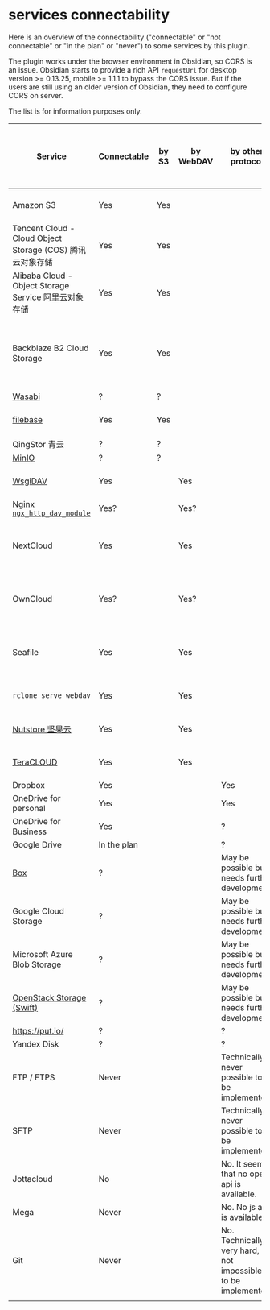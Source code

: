 # services connectability

Here is an overview of the connectability ("connectable" or "not connectable" or "in the plan" or "never") to some services by this plugin.

The plugin works under the browser environment in Obsidian, so CORS is an issue. Obsidian starts to provide a rich API `requestUrl` for desktop version >= 0.13.25, mobile >= 1.1.1 to bypass the CORS issue. But if the users are still using an older version of Obsidian, they need to configure CORS on server.

The list is for information purposes only.

| Service                                                                               | Connectable | by S3 | by WebDAV | by other protocol                                                | can bypass CORS issue in latest Obsidian | need CORS config in old Obsidian                 |
| ------------------------------------------------------------------------------------- | ----------- | ----- | --------- | ---------------------------------------------------------------- | ---------------------------------------- | ------------------------------------------------ |
| Amazon S3                                                                             | Yes         | Yes   |           |                                                                  | Yes                                      | [CORS config needed.](./s3_cors_configure.md)    |
| Tencent Cloud - Cloud Object Storage (COS) 腾讯云对象存储                             | Yes         | Yes   |           |                                                                  | Yes                                      | CORS config needed.                              |
| Alibaba Cloud - Object Storage Service 阿里云对象存储                                 | Yes         | Yes   |           |                                                                  | Yes                                      | CORS config needed.                              |
| Backblaze B2 Cloud Storage                                                            | Yes         | Yes   |           |                                                                  | Yes                                      | Its CORS rules doesn't allow no-http(s) origins. |
| [Wasabi](https://wasabi.com)                                                          | ?           | ?     |           |                                                                  |                                          |                                                  |
| [filebase](https://filebase.com/)                                                     | Yes         | Yes   |           |                                                                  | Yes                                      | CORS config needed.                              |
| QingStor 青云                                                                         | ?           | ?     |           |                                                                  |                                          |                                                  |
| [MinIO](https://min.io/)                                                              | ?           | ?     |           |                                                                  |                                          |                                                  |
| [WsgiDAV](https://github.com/mar10/wsgidav)                                           | Yes         |       | Yes       |                                                                  | Yes                                      | CORS rules can be set.                           |
| [Nginx `ngx_http_dav_module`](http://nginx.org/en/docs/http/ngx_http_dav_module.html) | Yes?        |       | Yes?      |                                                                  | Yes?                                     | ?                                                |
| NextCloud                                                                             | Yes        |       | Yes      |                                                                  | Yes?                                     | No CORS config by default.                       |
| OwnCloud                                                                              | Yes?        |       | Yes?      |                                                                  | Yes?                                     | No CORS config by default.                       |
| Seafile                                                                               | Yes         |       | Yes       |                                                                  | Yes?                                     | No CORS config by default.                       |
| `rclone serve webdav`                                                                 | Yes         |       | Yes       |                                                                  | Yes                                      | No CORS support.                                 |
| [Nutstore 坚果云](https://www.jianguoyun.com/)                                        | Yes         |       | Yes       |                                                                  | Yes                                      | No CORS support.                                 |
| [TeraCLOUD](https://teracloud.jp/en/)                                                 | Yes         |       | Yes       |                                                                  | Yes                                      | No CORS support.                                 |
| Dropbox                                                                               | Yes         |       |           | Yes                                                              |                                          |                                                  |
| OneDrive for personal                                                                 | Yes         |       |           | Yes                                                              |                                          |                                                  |
| OneDrive for Business                                                                 | Yes |       |           | ?                                                                |                                          |                                                  |
| Google Drive                                                                          | In the plan |       |           | ?                                                                |                                          |                                                  |
| [Box](https://www.box.com/)                                                           | ?           |       |           | May be possible but needs further development.                   |                                          |                                                  |
| Google Cloud Storage                                                                  | ?           |       |           | May be possible but needs further development.                   |                                          |                                                  |
| Microsoft Azure Blob Storage                                                          | ?           |       |           | May be possible but needs further development.                   |                                          |                                                  |
| [OpenStack Storage (Swift)](https://github.com/openstack/swift)                       | ?           |       |           | May be possible but needs further development.                   |                                          |                                                  |
| https://put.io/                                                                       | ?           |       |           | ?                                                                |                                          |                                                  |
| Yandex Disk                                                                           | ?           |       |           | ?                                                                |                                          |                                                  |
| FTP / FTPS                                                                            | Never       |       |           | Technically never possible to be implemented.                    |                                          |                                                  |
| SFTP                                                                                  | Never       |       |           | Technically never possible to be implemented.                    |                                          |                                                  |
| Jottacloud                                                                            | No          |       |           | No. It seems that no open api is available.                      |                                          |                                                  |
| Mega                                                                                  | Never       |       |           | No. No js api is available.                                      |                                          |                                                  |
| Git                                                                                   | Never       |       |           | No. Technically very hard, if not impossible, to be implemented. |                                          |                                                  |
|                                                                                       |             |       |           |                                                                  |                                          |                                                  |
